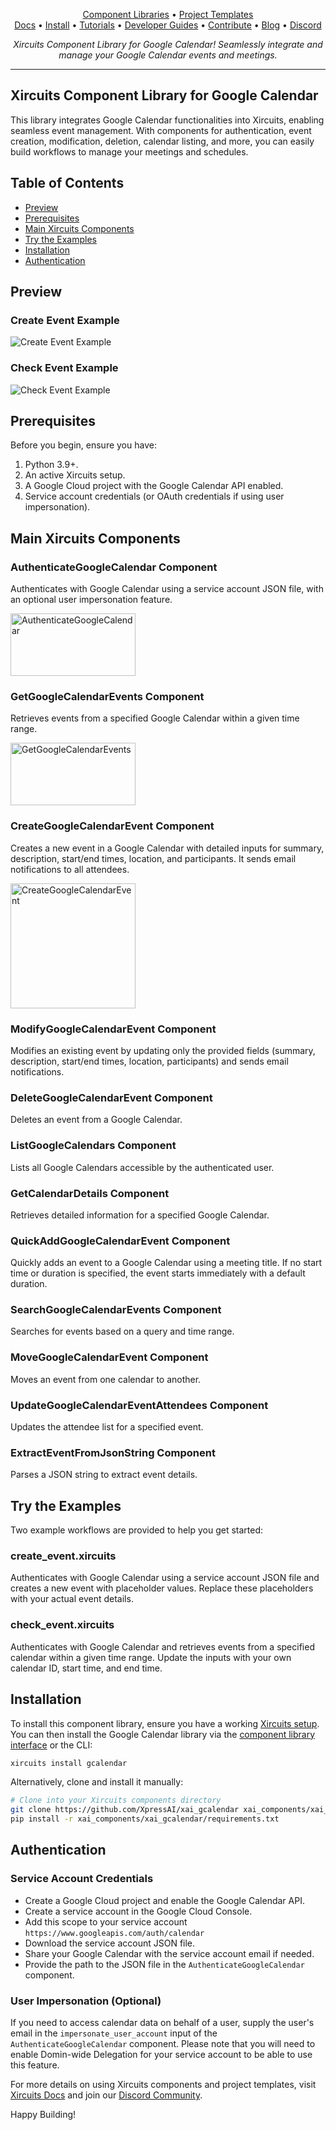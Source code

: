 <p align="center">
  <a href="https://github.com/XpressAI/xircuits/tree/master/xai_components#xircuits-component-library-list">Component Libraries</a> •
  <a href="https://github.com/XpressAI/xircuits/tree/master/project-templates#xircuits-project-templates-list">Project Templates</a>
  <br>
  <a href="https://xircuits.io/">Docs</a> •
  <a href="https://xircuits.io/docs/Installation">Install</a> •
  <a href="https://xircuits.io/docs/category/tutorials">Tutorials</a> •
  <a href="https://xircuits.io/docs/category/developer-guide">Developer Guides</a> •
  <a href="https://github.com/XpressAI/xircuits/blob/master/CONTRIBUTING.md">Contribute</a> •
  <a href="https://www.xpress.ai/blog/">Blog</a> •
  <a href="https://discord.com/invite/vgEg2ZtxCw">Discord</a>
</p>

<p align="center"><i>Xircuits Component Library for Google Calendar! Seamlessly integrate and manage your Google Calendar events and meetings.</i></p>

---

## Xircuits Component Library for Google Calendar

This library integrates Google Calendar functionalities into Xircuits, enabling seamless event management. With components for authentication, event creation, modification, deletion, calendar listing, and more, you can easily build workflows to manage your meetings and schedules.

## Table of Contents

- [Preview](#preview)
- [Prerequisites](#prerequisites)
- [Main Xircuits Components](#main-xircuits-components)
- [Try the Examples](#try-the-examples)
- [Installation](#installation)
- [Authentication](#authentication)

## Preview

### Create Event Example

<img src="https://github.com/user-attachments/assets/53dab733-2c16-4f0e-9120-5cc95a12242d" alt="Create Event Example" />

### Check Event Example

<img src="https://github.com/user-attachments/assets/102c0115-c43d-4942-9bdd-692bf0b4221d" alt="Check Event Example" />

## Prerequisites

Before you begin, ensure you have:

1. Python 3.9+.
2. An active Xircuits setup.
3. A Google Cloud project with the Google Calendar API enabled.
4. Service account credentials (or OAuth credentials if using user impersonation).

## Main Xircuits Components

### AuthenticateGoogleCalendar Component
Authenticates with Google Calendar using a service account JSON file, with an optional user impersonation feature.

<img src="https://github.com/user-attachments/assets/f6fe1646-962e-4ca4-9a05-15b1aced485f" alt="AuthenticateGoogleCalendar" width="200" height="100" />

### GetGoogleCalendarEvents Component
Retrieves events from a specified Google Calendar within a given time range.

<img src="https://github.com/user-attachments/assets/3b0aba09-9a8c-450e-8888-0bc955a53618" alt="GetGoogleCalendarEvents" width="200" height="100" />

### CreateGoogleCalendarEvent Component
Creates a new event in a Google Calendar with detailed inputs for summary, description, start/end times, location, and participants. It sends email notifications to all attendees.

<img src="https://github.com/user-attachments/assets/746ced5a-7465-4c97-a0f7-58b3130d6d16" alt="CreateGoogleCalendarEvent" width="200" height="200" />

### ModifyGoogleCalendarEvent Component
Modifies an existing event by updating only the provided fields (summary, description, start/end times, location, participants) and sends email notifications.

### DeleteGoogleCalendarEvent Component
Deletes an event from a Google Calendar.

### ListGoogleCalendars Component
Lists all Google Calendars accessible by the authenticated user.

### GetCalendarDetails Component
Retrieves detailed information for a specified Google Calendar.

### QuickAddGoogleCalendarEvent Component
Quickly adds an event to a Google Calendar using a meeting title. If no start time or duration is specified, the event starts immediately with a default duration.

### SearchGoogleCalendarEvents Component
Searches for events based on a query and time range.

### MoveGoogleCalendarEvent Component
Moves an event from one calendar to another.

### UpdateGoogleCalendarEventAttendees Component
Updates the attendee list for a specified event.

### ExtractEventFromJsonString Component
Parses a JSON string to extract event details.

## Try the Examples

Two example workflows are provided to help you get started:

### create_event.xircuits
Authenticates with Google Calendar using a service account JSON file and creates a new event with placeholder values. Replace these placeholders with your actual event details.

### check_event.xircuits
Authenticates with Google Calendar and retrieves events from a specified calendar within a given time range. Update the inputs with your own calendar ID, start time, and end time.

## Installation

To install this component library, ensure you have a working [Xircuits setup](https://xircuits.io/docs/main/Installation). You can then install the Google Calendar library via the [component library interface](https://xircuits.io/docs/component-library/installation#installation-using-the-xircuits-library-interface) or the CLI:

```bash
xircuits install gcalendar
```
Alternatively, clone and install it manually:

```bash
# Clone into your Xircuits components directory
git clone https://github.com/XpressAI/xai_gcalendar xai_components/xai_gcalendar
pip install -r xai_components/xai_gcalendar/requirements.txt
```

## Authentication

### Service Account Credentials
- Create a Google Cloud project and enable the Google Calendar API.
- Create a service account in the Google Cloud Console.
- Add this scope to your service account `https://www.googleapis.com/auth/calendar`
- Download the service account JSON file.
- Share your Google Calendar with the service account email if needed.
- Provide the path to the JSON file in the `AuthenticateGoogleCalendar` component.

### User Impersonation (Optional)
If you need to access calendar data on behalf of a user, supply the user's email in the `impersonate_user_account` input of the `AuthenticateGoogleCalendar` component. Please note that you will need to enable Domin-wide Delegation for your service account to be able to use this feature. 

For more details on using Xircuits components and project templates, visit [Xircuits Docs](https://xircuits.io/docs) and join our [Discord Community](https://discord.com/invite/vgEg2ZtxCw).

Happy Building!
